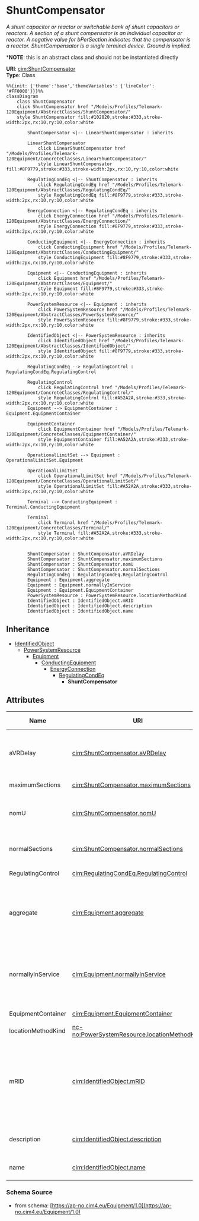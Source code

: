 # ShuntCompensator

_A shunt capacitor or reactor or switchable bank of shunt capacitors or reactors. A section of a shunt compensator is an individual capacitor or reactor. A negative value for bPerSection indicates that the compensator is a reactor. ShuntCompensator is a single terminal device.  Ground is implied._

*__NOTE__: this is an abstract class and should not be instantiated directly

**URI**: [cim:ShuntCompensator](https://cim.ucaiug.io/ns#ShuntCompensator)<br />
**Type**: Class

```mermaid
%%{init: {'theme':'base','themeVariables': {'lineColor': '#FF0000'}}}%%
classDiagram
    class ShuntCompensator
    click ShuntCompensator href "/Models/Profiles/Telemark-120Equipment/AbstractClasses/ShuntCompensator/"
    style ShuntCompensator fill:#102820,stroke:#333,stroke-width:2px,rx:10,ry:10,color:white

        ShuntCompensator <|-- LinearShuntCompensator : inherits

        LinearShuntCompensator
            click LinearShuntCompensator href "/Models/Profiles/Telemark-120Equipment/ConcreteClasses/LinearShuntCompensator/"
            style LinearShuntCompensator fill:#8F9779,stroke:#333,stroke-width:2px,rx:10,ry:10,color:white
     
        RegulatingCondEq <|-- ShuntCompensator : inherits
            click RegulatingCondEq href "/Models/Profiles/Telemark-120Equipment/AbstractClasses/RegulatingCondEq/"
            style RegulatingCondEq fill:#8F9779,stroke:#333,stroke-width:2px,rx:10,ry:10,color:white
     
        EnergyConnection <|-- RegulatingCondEq : inherits
            click EnergyConnection href "/Models/Profiles/Telemark-120Equipment/AbstractClasses/EnergyConnection/"
            style EnergyConnection fill:#8F9779,stroke:#333,stroke-width:2px,rx:10,ry:10,color:white
     
        ConductingEquipment <|-- EnergyConnection : inherits
            click ConductingEquipment href "/Models/Profiles/Telemark-120Equipment/AbstractClasses/ConductingEquipment/"
            style ConductingEquipment fill:#8F9779,stroke:#333,stroke-width:2px,rx:10,ry:10,color:white
     
        Equipment <|-- ConductingEquipment : inherits
            click Equipment href "/Models/Profiles/Telemark-120Equipment/AbstractClasses/Equipment/"
            style Equipment fill:#8F9779,stroke:#333,stroke-width:2px,rx:10,ry:10,color:white
     
        PowerSystemResource <|-- Equipment : inherits
            click PowerSystemResource href "/Models/Profiles/Telemark-120Equipment/AbstractClasses/PowerSystemResource/"
            style PowerSystemResource fill:#8F9779,stroke:#333,stroke-width:2px,rx:10,ry:10,color:white
     
        IdentifiedObject <|-- PowerSystemResource : inherits
            click IdentifiedObject href "/Models/Profiles/Telemark-120Equipment/AbstractClasses/IdentifiedObject/"
            style IdentifiedObject fill:#8F9779,stroke:#333,stroke-width:2px,rx:10,ry:10,color:white

        RegulatingCondEq --> RegulatingControl : RegulatingCondEq.RegulatingControl

        RegulatingControl
            click RegulatingControl href "/Models/Profiles/Telemark-120Equipment/ConcreteClasses/RegulatingControl/"
            style RegulatingControl fill:#A52A2A,stroke:#333,stroke-width:2px,rx:10,ry:10,color:white
        Equipment --> EquipmentContainer : Equipment.EquipmentContainer

        EquipmentContainer
            click EquipmentContainer href "/Models/Profiles/Telemark-120Equipment/ConcreteClasses/EquipmentContainer/"
            style EquipmentContainer fill:#A52A2A,stroke:#333,stroke-width:2px,rx:10,ry:10,color:white

        OperationalLimitSet --> Equipment : OperationalLimitSet.Equipment

        OperationalLimitSet
            click OperationalLimitSet href "/Models/Profiles/Telemark-120Equipment/ConcreteClasses/OperationalLimitSet/"
            style OperationalLimitSet fill:#A52A2A,stroke:#333,stroke-width:2px,rx:10,ry:10,color:white

        Terminal --> ConductingEquipment : Terminal.ConductingEquipment

        Terminal
            click Terminal href "/Models/Profiles/Telemark-120Equipment/ConcreteClasses/Terminal/"
            style Terminal fill:#A52A2A,stroke:#333,stroke-width:2px,rx:10,ry:10,color:white


        ShuntCompensator : ShuntCompensator.aVRDelay
        ShuntCompensator : ShuntCompensator.maximumSections
        ShuntCompensator : ShuntCompensator.nomU
        ShuntCompensator : ShuntCompensator.normalSections
        RegulatingCondEq : RegulatingCondEq.RegulatingControl
        Equipment : Equipment.aggregate
        Equipment : Equipment.normallyInService
        Equipment : Equipment.EquipmentContainer
        PowerSystemResource : PowerSystemResource.locationMethodKind
        IdentifiedObject : IdentifiedObject.mRID
        IdentifiedObject : IdentifiedObject.description
        IdentifiedObject : IdentifiedObject.name
```

## Inheritance
* [IdentifiedObject](/Models/Profiles/Telemark-120Equipment/AbstractClasses/IdentifiedObject/)
    * [PowerSystemResource](/Models/Profiles/Telemark-120Equipment/AbstractClasses/PowerSystemResource/)
        * [Equipment](/Models/Profiles/Telemark-120Equipment/AbstractClasses/Equipment/)
            * [ConductingEquipment](/Models/Profiles/Telemark-120Equipment/AbstractClasses/ConductingEquipment/)
                * [EnergyConnection](/Models/Profiles/Telemark-120Equipment/AbstractClasses/EnergyConnection/)
                    * [RegulatingCondEq](/Models/Profiles/Telemark-120Equipment/AbstractClasses/RegulatingCondEq/)
                        * **ShuntCompensator**

## Attributes
| Name | URI | Cardinality and Range | Description | Inheritance |
| ---  | --- | --- | --- | --- |
| aVRDelay | [cim:ShuntCompensator.aVRDelay](https://cim.ucaiug.io/ns#ShuntCompensator.aVRDelay) | 0..1 Seconds | An automatic voltage regulation delay (AVRDelay) which is the time delay from a change in voltage to when the capacitor is allowed to change state. This filters out temporary changes in voltage. | direct |
| maximumSections | [cim:ShuntCompensator.maximumSections](https://cim.ucaiug.io/ns#ShuntCompensator.maximumSections) | 0..1 integer | The maximum number of sections that may be switched in. | direct |
| nomU | [cim:ShuntCompensator.nomU](https://cim.ucaiug.io/ns#ShuntCompensator.nomU) | 0..1 Voltage | The voltage at which the nominal reactive power may be calculated. This should normally be within 10% of the voltage at which the capacitor is connected to the network. | direct |
| normalSections | [cim:ShuntCompensator.normalSections](https://cim.ucaiug.io/ns#ShuntCompensator.normalSections) | 1..1 integer | The normal number of sections switched in. The value shall be between zero and ShuntCompensator.maximumSections. | direct |
| RegulatingControl | [cim:RegulatingCondEq.RegulatingControl](https://cim.ucaiug.io/ns#RegulatingCondEq.RegulatingControl) | 0..1 RegulatingControl | The regulating control scheme in which this equipment participates. | RegulatingCondEq |
| aggregate | [cim:Equipment.aggregate](https://cim.ucaiug.io/ns#Equipment.aggregate) | 0..1 boolean | The aggregate attribute is used to indicate that the object is an aggregate of other objects. The aggregate attribute is used to indicate that the object is an aggregate of other objects. The aggregate attribute is used to indicate that the object is an aggregate of other objects. | Equipment |
| normallyInService | [cim:Equipment.normallyInService](https://cim.ucaiug.io/ns#Equipment.normallyInService) | 0..1 boolean | The normallyInService attribute is used to indicate that the object is normally in service. The normallyInService attribute is used to indicate that the object is normally in service. The normallyInService attribute is used to indicate that the object is normally in service. | Equipment |
| EquipmentContainer | [cim:Equipment.EquipmentContainer](https://cim.ucaiug.io/ns#Equipment.EquipmentContainer) | 0..1 EquipmentContainer | Container of this equipment. | Equipment |
| locationMethodKind | [nc-no:PowerSystemResource.locationMethodKind](http://cim4.eu/ns/nc-no#PowerSystemResource.locationMethodKind) | 0..1 LocationMethodKind | Possible methods to derive geographical location. | PowerSystemResource |
| mRID | [cim:IdentifiedObject.mRID](https://cim.ucaiug.io/ns#IdentifiedObject.mRID) | 0..1 string | Master resource identifier issued by a model authority. The mRID is unique within an exchange context. Global uniqueness is easily achieved by using a UUID, as specified in RFC 4122, for the mRID. The use of UUID is strongly recommended.For CIMXML data files in RDF syntax conforming to IEC 61970-552, the mRID is mapped to rdf:ID or rdf:about attributes that identify CIM object elements. | IdentifiedObject |
| description | [cim:IdentifiedObject.description](https://cim.ucaiug.io/ns#IdentifiedObject.description) | 0..1 string | The description is a free human readable text describing or naming the object. It may be non unique and may not correlate to a naming hierarchy. | IdentifiedObject |
| name | [cim:IdentifiedObject.name](https://cim.ucaiug.io/ns#IdentifiedObject.name) | 0..1 string | The name is any free human readable and possibly non unique text naming the object. | IdentifiedObject |

### Schema Source
* from schema: [https://ap-no.cim4.eu/Equipment/1.0](https://ap-no.cim4.eu/Equipment/1.0)
